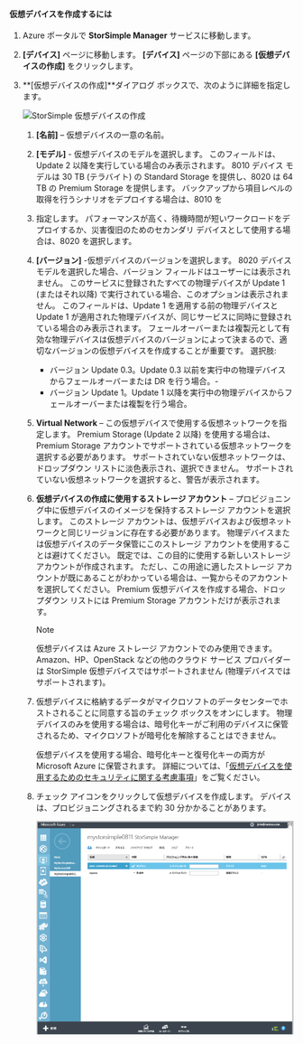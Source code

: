 #### <a name="to-create-a-virtual-device"></a>仮想デバイスを作成するには
1. Azure ポータルで **StorSimple Manager** サービスに移動します。
2. **[デバイス]** ページに移動します。 **[デバイス]** ページの下部にある **[仮想デバイスの作成]** をクリックします。
3. **[仮想デバイスの作成]**ダイアログ ボックスで、次のように詳細を指定します。
   
    ![StorSimple 仮想デバイスの作成
](./media/storsimple-create-virtual-device-u2/CreatePremiumsva1.png)
   
   1. **[名前]** – 仮想デバイスの一意の名前。
   2. **[モデル]** - 仮想デバイスのモデルを選択します。 このフィールドは、Update 2 以降を実行している場合のみ表示されます。 8010 デバイス モデルは 30 TB (テラバイト) の Standard Storage を提供し、8020 は 64 TB の Premium Storage を提供します。 バックアップから項目レベルの取得を行うシナリオをデプロイする場合は、8010 を
   3. 指定します。 パフォーマンスが高く、待機時間が短いワークロードをデプロイするか、災害復旧のためのセカンダリ デバイスとして使用する場合は、8020 を選択します。
   4. **[バージョン]** -仮想デバイスのバージョンを選択します。 8020 デバイス モデルを選択した場合、バージョン フィールドはユーザーには表示されません。 このサービスに登録されたすべての物理デバイスが Update 1 (またはそれ以降) で実行されている場合、このオプションは表示されません。 このフィールドは、Update 1 を適用する前の物理デバイスと Update 1 が適用された物理デバイスが、同じサービスに同時に登録されている場合のみ表示されます。 フェールオーバーまたは複製元として有効な物理デバイスは仮想デバイスのバージョンによって決まるので、適切なバージョンの仮想デバイスを作成することが重要です。 選択肢:
      
      * バージョン Update 0.3。Update 0.3 以前を実行中の物理デバイスからフェールオーバーまたは DR を行う場合。- 
      * バージョン Update 1。Update 1 以降を実行中の物理デバイスからフェールオーバーまたは複製を行う場合。 
   5. **Virtual Network** – この仮想デバイスで使用する仮想ネットワークを指定します。 Premium Storage (Update 2 以降) を使用する場合は、Premium Storage アカウントでサポートされている仮想ネットワークを選択する必要があります。 サポートされていない仮想ネットワークは、ドロップダウン リストに淡色表示され、選択できません。 サポートされていない仮想ネットワークを選択すると、警告が表示されます。 
   6. **仮想デバイスの作成に使用するストレージ アカウント** – プロビジョニング中に仮想デバイスのイメージを保持するストレージ アカウントを選択します。 このストレージ アカウントは、仮想デバイスおよび仮想ネットワークと同じリージョンに存在する必要があります。 物理デバイスまたは仮想デバイスのデータ保管にこのストレージ アカウントを使用することは避けてください。 既定では、この目的に使用する新しいストレージ アカウントが作成されます。 ただし、この用途に適したストレージ アカウントが既にあることがわかっている場合は、一覧からそのアカウントを選択してください。 Premium 仮想デバイスを作成する場合、ドロップダウン リストには Premium Storage アカウントだけが表示されます。 
      
      > [!NOTE]
      > 仮想デバイスは Azure ストレージ アカウントでのみ使用できます。 Amazon、HP、OpenStack などの他のクラウド サービス プロバイダーは StorSimple 仮想デバイスではサポートされません (物理デバイスではサポートされます)。
      > 
      > 
   7. 仮想デバイスに格納するデータがマイクロソフトのデータセンターでホストされることに同意する旨のチェック ボックスをオンにします。 物理デバイスのみを使用する場合は、暗号化キーがご利用のデバイスに保管されるため、マイクロソフトが暗号化を解除することはできません。 
      
       仮想デバイスを使用する場合、暗号化キーと復号化キーの両方が Microsoft Azure に保管されます。 詳細については、「[仮想デバイスを使用するためのセキュリティに関する考慮事項](../articles/storsimple/storsimple-security.md#storsimple-virtual-device-security)」をご覧ください。
   8. チェック アイコンをクリックして仮想デバイスを作成します。 デバイスは、プロビジョニングされるまで約 30 分かかることがあります。
      
      ![StorSimple 仮想デバイスの作成ステージ](./media/storsimple-create-virtual-device-u2/StorSimple_VirtualDeviceCreating1M.png)

